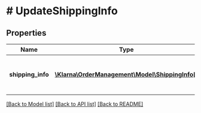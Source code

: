 # # UpdateShippingInfo

## Properties

Name | Type | Description | Notes
------------ | ------------- | ------------- | -------------
**shipping_info** | [**\Klarna\OrderManagement\Model\ShippingInfo[]**](ShippingInfo.md) | New shipping info. Maximum: 500 items. | 

[[Back to Model list]](../../README.md#documentation-for-models) [[Back to API list]](../../README.md#documentation-for-api-endpoints) [[Back to README]](../../README.md)


